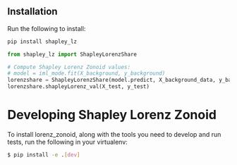 ## Installation

Run the following to install:

```python
pip install shapley_lz
````

```python
from shapley_lz import ShapleyLorenzShare

# Compute Shapley Lorenz Zonoid values:
# model = iml_mode.fit(X_background, y_background)
lorenzshare = ShapleyLorenzShare(model.predict, X_background_data, y_background_data)
lorenzshare.shapleyLorenz_val(X_test, y_test)
```

# Developing Shapley Lorenz Zonoid

To install lorenz_zonoid, along with the tools you need to develop and run tests, run the following in your virtualenv:

```bash
$ pip install -e .[dev]
```